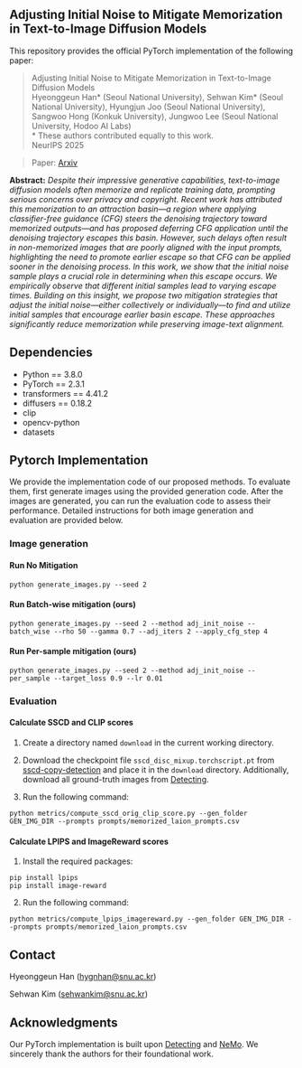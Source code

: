 ##  Adjusting Initial Noise to Mitigate Memorization in Text-to-Image Diffusion Models
This repository provides the official PyTorch implementation of the following paper:
> Adjusting Initial Noise to Mitigate Memorization in Text-to-Image Diffusion Models<br>
> Hyeonggeun Han* (Seoul National University), Sehwan Kim* (Seoul National University), Hyungjun Joo (Seoul National University), Sangwoo Hong (Konkuk University), Jungwoo Lee (Seoul National University, Hodoo AI Labs)<br>
> \* These authors contributed equally to this work.<br>
> NeurIPS 2025

> Paper: [Arxiv](https://arxiv.org/pdf/2510.08625)<br>

**Abstract:** 
*Despite their impressive generative capabilities, text-to-image diffusion models often memorize and replicate training data, prompting serious concerns over privacy and copyright. Recent work has attributed this memorization to an attraction basin—a region where applying classifier-free guidance (CFG) steers the denoising trajectory toward memorized outputs—and has proposed deferring CFG application until the denoising trajectory escapes this basin. However, such delays often result in non-memorized images that are poorly aligned with the input prompts, highlighting the need to promote earlier escape so that CFG can be applied sooner in the denoising process. In this work, we show that the initial noise sample plays a crucial role in determining when this escape occurs. We empirically observe that different initial samples lead to varying escape times. Building on this insight, we propose two mitigation strategies that adjust the initial noise—either collectively or individually—to find and utilize initial samples that encourage earlier basin escape. These approaches significantly reduce memorization while preserving image-text alignment.*<br>

## Dependencies
- Python == 3.8.0 
- PyTorch == 2.3.1
- transformers == 4.41.2
- diffusers == 0.18.2
- clip
- opencv-python
- datasets

## Pytorch Implementation
We provide the implementation code of our proposed methods. To evaluate them, first generate images using the provided generation code. After the images are generated, you can run the evaluation code to assess their performance. Detailed instructions for both image generation and evaluation are provided below.

### Image generation

#### Run No Mitigation
```
python generate_images.py --seed 2
```

#### Run Batch-wise mitigation (ours)
```
python generate_images.py --seed 2 --method adj_init_noise --batch_wise --rho 50 --gamma 0.7 --adj_iters 2 --apply_cfg_step 4
```

#### Run Per-sample mitigation (ours)
```
python generate_images.py --seed 2 --method adj_init_noise --per_sample --target_loss 0.9 --lr 0.01
```

### Evaluation

#### Calculate SSCD and CLIP scores
1. Create a directory named ``download`` in the current working directory.
2. Download the checkpoint file ``sscd_disc_mixup.torchscript.pt`` from [sscd-copy-detection](https://github.com/facebookresearch/sscd-copy-detection) and place it in the ``download`` directory. Additionally, download all ground-truth images from [Detecting](https://github.com/YuxinWenRick/diffusion_memorization).

3. Run the following command:
```
python metrics/compute_sscd_orig_clip_score.py --gen_folder GEN_IMG_DIR --prompts prompts/memorized_laion_prompts.csv
```

#### Calculate LPIPS and ImageReward scores
1. Install the required packages:
```
pip install lpips
pip install image-reward
```

2. Run the following command:
```
python metrics/compute_lpips_imagereward.py --gen_folder GEN_IMG_DIR --prompts prompts/memorized_laion_prompts.csv
```

## Contact
Hyeonggeun Han (hygnhan@snu.ac.kr)

Sehwan Kim (sehwankim@snu.ac.kr)

## Acknowledgments
Our PyTorch implementation is built upon [Detecting](https://github.com/YuxinWenRick/diffusion_memorization) and [NeMo](https://github.com/ml-research/localizing_memorization_in_diffusion_models). We sincerely thank the authors for their foundational work.
